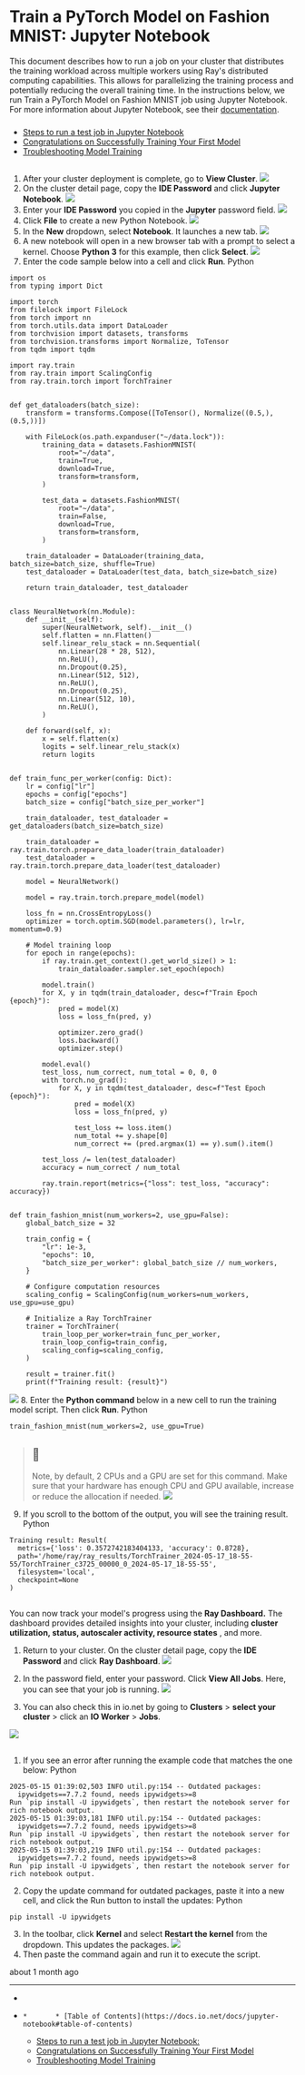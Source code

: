 # Train a PyTorch Model on Fashion MNIST: Jupyter Notebook
This document describes how to run a job on your cluster that distributes the training workload across multiple workers using Ray's distributed computing capabilities. This allows for parallelizing the training process and potentially reducing the overall training time. In the instructions below, we run Train a PyTorch Model on Fashion MNIST job using Jupyter Notebook.
For more information about Jupyter Notebook, see their [documentation](https://docs.jupyter.org/en/latest/). 
### [](https://docs.io.net/docs/jupyter-notebook#table-of-contents)
  * [Steps to run a test job in Jupyter Notebook](https://docs.io.net/docs/jupyter-notebook#steps-to-run-a-test-job-in-jupyter-notebook)
  * [Congratulations on Successfully Training Your First Model](https://docs.io.net/docs/jupyter-notebook#congratulations-on-successfully-training-your-first-model)
  * [Troubleshooting Model Training](https://docs.io.net/docs/jupyter-notebook#troubleshooting-model-training)


## [](https://docs.io.net/docs/jupyter-notebook#steps-to-run-a-test-job-in-jupyter-notebook)
  1. After your cluster deployment is complete, go to **View Cluster**. 
![](https://files.readme.io/8cca6a4-deployed.png)
  2. On the cluster detail page, copy the **IDE Password** and click **Jupyter Notebook**. 
![](https://files.readme.io/d5cb98d636f8405c7ca7d68c3874193ace1d25659639d19a69334f81474f0da7-traininmodel1.jpg)
  3. Enter your **IDE Password** you copied in the **Jupyter** password field.
![](https://files.readme.io/a07a40fb534a97f28398effc7d6cdf577779ca3f1f3e7d9739e2e0c001eae8a3-traininmodel8.jpg)
  4. Click **File** to create a new Python Notebook. 
![](https://files.readme.io/27734160a29b3143229bee1f734a58f10457efe4e4cbcb9eeed9ff6b3d5e3fe6-traininmodel2.jpg)
  5. In the **New** dropdown, select **Notebook**. It launches a new tab. 
![](https://files.readme.io/3a9f10c224d4053617584b26f3d9f17d35d600c2209a1eecd95a7de7ea04b93c-traininmodel3.jpg)
  6. A new notebook will open in a new browser tab with a prompt to select a kernel. Choose **Python 3** for this example, then click **Select**.
![](https://files.readme.io/f15613067182fa62c950dc70e8c4de5827fdbf5aadc48726028d68ee226d4913-traininmodel6.jpg)
  7. Enter the code sample below into a cell and click **Run**. 
Python
```
import os
from typing import Dict

import torch
from filelock import FileLock
from torch import nn
from torch.utils.data import DataLoader
from torchvision import datasets, transforms
from torchvision.transforms import Normalize, ToTensor
from tqdm import tqdm

import ray.train
from ray.train import ScalingConfig
from ray.train.torch import TorchTrainer


def get_dataloaders(batch_size):
    transform = transforms.Compose([ToTensor(), Normalize((0.5,), (0.5,))])

    with FileLock(os.path.expanduser("~/data.lock")):
        training_data = datasets.FashionMNIST(
            root="~/data",
            train=True,
            download=True,
            transform=transform,
        )

        test_data = datasets.FashionMNIST(
            root="~/data",
            train=False,
            download=True,
            transform=transform,
        )

    train_dataloader = DataLoader(training_data, batch_size=batch_size, shuffle=True)
    test_dataloader = DataLoader(test_data, batch_size=batch_size)

    return train_dataloader, test_dataloader


class NeuralNetwork(nn.Module):
    def __init__(self):
        super(NeuralNetwork, self).__init__()
        self.flatten = nn.Flatten()
        self.linear_relu_stack = nn.Sequential(
            nn.Linear(28 * 28, 512),
            nn.ReLU(),
            nn.Dropout(0.25),
            nn.Linear(512, 512),
            nn.ReLU(),
            nn.Dropout(0.25),
            nn.Linear(512, 10),
            nn.ReLU(),
        )

    def forward(self, x):
        x = self.flatten(x)
        logits = self.linear_relu_stack(x)
        return logits


def train_func_per_worker(config: Dict):
    lr = config["lr"]
    epochs = config["epochs"]
    batch_size = config["batch_size_per_worker"]

    train_dataloader, test_dataloader = get_dataloaders(batch_size=batch_size)

    train_dataloader = ray.train.torch.prepare_data_loader(train_dataloader)
    test_dataloader = ray.train.torch.prepare_data_loader(test_dataloader)

    model = NeuralNetwork()

    model = ray.train.torch.prepare_model(model)

    loss_fn = nn.CrossEntropyLoss()
    optimizer = torch.optim.SGD(model.parameters(), lr=lr, momentum=0.9)

    # Model training loop
    for epoch in range(epochs):
        if ray.train.get_context().get_world_size() > 1:
            train_dataloader.sampler.set_epoch(epoch)

        model.train()
        for X, y in tqdm(train_dataloader, desc=f"Train Epoch {epoch}"):
            pred = model(X)
            loss = loss_fn(pred, y)

            optimizer.zero_grad()
            loss.backward()
            optimizer.step()

        model.eval()
        test_loss, num_correct, num_total = 0, 0, 0
        with torch.no_grad():
            for X, y in tqdm(test_dataloader, desc=f"Test Epoch {epoch}"):
                pred = model(X)
                loss = loss_fn(pred, y)

                test_loss += loss.item()
                num_total += y.shape[0]
                num_correct += (pred.argmax(1) == y).sum().item()

        test_loss /= len(test_dataloader)
        accuracy = num_correct / num_total

        ray.train.report(metrics={"loss": test_loss, "accuracy": accuracy})


def train_fashion_mnist(num_workers=2, use_gpu=False):
    global_batch_size = 32

    train_config = {
        "lr": 1e-3,
        "epochs": 10,
        "batch_size_per_worker": global_batch_size // num_workers,
    }

    # Configure computation resources
    scaling_config = ScalingConfig(num_workers=num_workers, use_gpu=use_gpu)

    # Initialize a Ray TorchTrainer
    trainer = TorchTrainer(
        train_loop_per_worker=train_func_per_worker,
        train_loop_config=train_config,
        scaling_config=scaling_config,
    )

    result = trainer.fit()
    print(f"Training result: {result}")

```

![](https://files.readme.io/8b19d23cdbe0ff6004e93cbbe9089d0d13f816020a9cc1cad041e17ec157c028-traininmodel5.jpg)
  8. Enter the **Python command** below in a new cell to run the training model script. Then click **Run**.
Python
```
train_fashion_mnist(num_workers=2, use_gpu=True)

```

> ## 📘
> Note, by default, 2 CPUs and a GPU are set for this command. Make sure that your hardware has enough CPU and GPU available, increase or reduce the allocation if needed.
![](https://files.readme.io/bc3157cc357f4fae0cb040e768fce9b6666bf761ccb4ee9395816bac85dad552-traininmodel11.jpg)
  9. If you scroll to the bottom of the output, you will see the training result. 
Python
```
Training result: Result(
  metrics={'loss': 0.3572742183404133, 'accuracy': 0.8728},
  path='/home/ray/ray_results/TorchTrainer_2024-05-17_18-55-55/TorchTrainer_c3725_00000_0_2024-05-17_18-55-55',
  filesystem='local',
  checkpoint=None
)

```



## [](https://docs.io.net/docs/jupyter-notebook#congratulations-on-successfully-training-your-first-model)
You can now track your model's progress using the **Ray Dashboard.** The dashboard provides detailed insights into your cluster, including **cluster utilization, status, autoscaler activity, resource states** , and more.
  1. Return to your cluster. On the cluster detail page, copy the **IDE Password** and click **Ray Dashboard**.
![](https://files.readme.io/73bbddca679bf39b2af899a2083e4f157cdeb9b9210f98d20606ef5e071dfa9b-traininmodel9.jpg)   

  2. In the password field, enter your password. Click **View All Jobs**. Here, you can see that your job is running.
![](https://files.readme.io/8fdf7fd52bfcbcb6d0387a183eebbc7f18aed5b2eb01451a2c7ad9114aa53210-traininmodel7.jpg)   

  3. You can also check this in io.net by going to **Clusters** > **select your cluster** > click an **IO Worker** > **Jobs**. 

![](https://files.readme.io/249f44a-job_detail_2.png)
## [](https://docs.io.net/docs/jupyter-notebook#troubleshooting-model-training)
  1. If you see an error after running the example code that matches the one below:
Python
```
2025-05-15 01:39:02,503	INFO util.py:154 -- Outdated packages:
  ipywidgets==7.7.2 found, needs ipywidgets>=8
Run `pip install -U ipywidgets`, then restart the notebook server for rich notebook output.
2025-05-15 01:39:03,181	INFO util.py:154 -- Outdated packages:
  ipywidgets==7.7.2 found, needs ipywidgets>=8
Run `pip install -U ipywidgets`, then restart the notebook server for rich notebook output.
2025-05-15 01:39:03,219	INFO util.py:154 -- Outdated packages:
  ipywidgets==7.7.2 found, needs ipywidgets>=8
Run `pip install -U ipywidgets`, then restart the notebook server for rich notebook output.

```

  2. Copy the update command for outdated packages, paste it into a new cell, and click the Run button to install the updates:
Python
```
pip install -U ipywidgets

```

  3. In the toolbar, click **Kernel** and select **Restart the kernel** from the dropdown. This updates the packages.
![](https://files.readme.io/d3ed96a94ffd83313a95cd28c0deb9b6cf498022b9d7d239d401b2cf99f001df-traininmodel4.jpg)
  4. Then paste the command again and run it to execute the script.


about 1 month ago
* * *
  * [](https://docs.io.net/docs/jupyter-notebook)
  *     *       * [Table of Contents](https://docs.io.net/docs/jupyter-notebook#table-of-contents)
    * [Steps to run a test job in Jupyter Notebook:](https://docs.io.net/docs/jupyter-notebook#steps-to-run-a-test-job-in-jupyter-notebook)
    * [Congratulations on Successfully Training Your First Model](https://docs.io.net/docs/jupyter-notebook#congratulations-on-successfully-training-your-first-model)
    * [Troubleshooting Model Training](https://docs.io.net/docs/jupyter-notebook#troubleshooting-model-training)


